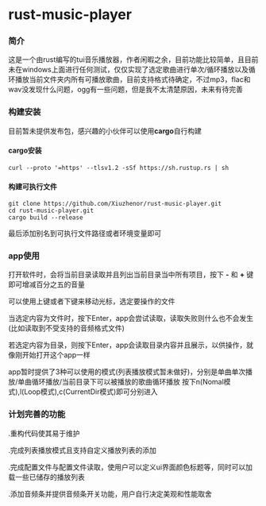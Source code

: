 # rust-music-player

### 简介

这是一个由rust编写的tui音乐播放器，作者闲暇之余，目前功能比较简单，且目前未在windows上面进行任何测试，仅仅实现了选定歌曲进行单次/循环播放以及循环播放当前文件夹内所有可播放歌曲，目前支持格式待确定，不过mp3，flac和wav没发现什么问题，ogg有一些问题，但是我不太清楚原因，未来有待完善

### 构建安装

目前暂未提供发布包，感兴趣的小伙伴可以使用**cargo**自行构建

#### cargo安装
```shell
curl --proto '=https' --tlsv1.2 -sSf https://sh.rustup.rs | sh
```

#### 构建可执行文件
```shell
git clone https://github.com/Xiuzhenor/rust-music-player.git
cd rust-music-player.git
cargo build --release
```

最后添加别名到可执行文件路径或者环境变量即可

### app使用
打开软件时，会将当前目录读取并且列出当前目录当中所有项目，按下 **-** 和 **+** 键即可增减百分之五的音量

可以使用上键或者下键来移动光标，选定要操作的文件

当选定内容为文件时，按下Enter，app会尝试读取，读取失败则什么也不会发生(比如读取到不受支持的音频格式文件)

若选定内容为目录，则按下Enter，app会读取目录内容并且展示，以供操作，就像刚开始打开这个app一样

app暂时提供了3种可以使用的模式(列表播放模式暂未做好)，分别是单曲单次播放/单曲循环播放/当前目录下可以被播放的歌曲循环播放
按下n(Nomal模式),l(Loop模式),c(CurrentDir模式)即可分别进入

### 计划完善的功能

.重构代码使其易于维护

.完成列表播放模式且支持自定义播放列表的添加

.完成配置文件与配置文件读取，使用户可以定义ui界面颜色标题等，同时可以加载一些已储存的播放列表

.添加音频条并提供音频条开关功能，用户自行决定美观和性能取舍
